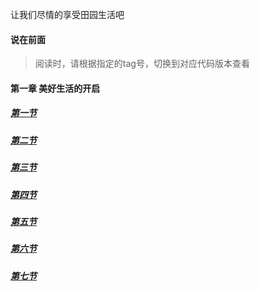 让我们尽情的享受田园生活吧


#### 说在前面

> 阅读时，请根据指定的tag号，切换到对应代码版本查看  

#### 第一章 美好生活的开启
##### [第一节](https://github.com/bxxfighting/rurality/blob/master/how/to/do/1.md)  
##### [第二节](https://github.com/bxxfighting/rurality/blob/master/how/to/do/2.md)  
##### [第三节](https://github.com/bxxfighting/rurality/blob/master/how/to/do/3.md)  
##### [第四节](https://github.com/bxxfighting/rurality/blob/master/how/to/do/4.md)  
##### [第五节](https://github.com/bxxfighting/rurality/blob/master/how/to/do/5.md)  
##### [第六节](https://github.com/bxxfighting/rurality/blob/master/how/to/do/6.md)  
##### [第七节](https://github.com/bxxfighting/rurality/blob/master/how/to/do/7.md)  
